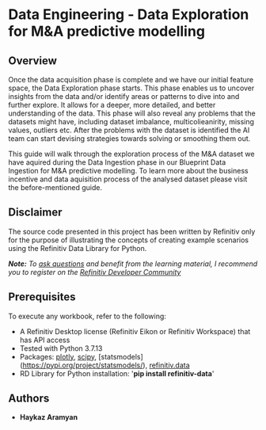 # Data Engineering - Data Exploration for M&A predictive modelling


## <a id="overview"></a>Overview
Once the data acquisition phase is complete and we have our initial feature space, the Data Exploration phase starts. This phase enables us to uncover insights from the data and/or identify areas or patterns to dive into and further explore. It allows for a deeper, more detailed, and better understanding of the data. This phase will also reveal any problems that the datasets might have, including dataset imbalance, multicolieanirity, missing values, outliers etc. After the problems with the dataset is identified the AI team can start devising strategies towards solving or smoothing them out.

This guide will walk through the exploration process of the M&A dataset we have aquired during the Data Ingestion phase in our Blueprint Data Ingestion for M&A predictive modelling. To learn more about the business incentive and data aquisition process of the analysed dataset please visit the before-mentioned guide.

## <a id="disclaimer"></a>Disclaimer
The source code presented in this project has been written by Refinitiv only for the purpose of illustrating the concepts of creating example scenarios using the Refinitiv Data Library for Python.

***Note:** To [ask questions](https://community.developers.refinitiv.com/index.html) and benefit from the learning material, I recommend you to register on the [Refinitiv Developer Community](https://developers.refinitiv.com)*

## <a name="prerequisites"></a>Prerequisites

To execute any workbook, refer to the following:

- A Refinitiv Desktop license (Refinitiv Eikon or Refinitiv Workspace) that has API access 
- Tested with Python 3.7.13
- Packages: [plotly](https://pypi.org/project/plotly/), [scipy](https://pypi.org/project/scipy/), [statsmodels] (https://pypi.org/project/statsmodels/), [refinitiv.data](https://pypi.org/project/refinitiv-data/)
- RD Library for Python installation:  '**pip install refinitiv-data**'


  
## <a id="authors"></a>Authors
* **Haykaz Aramyan**
